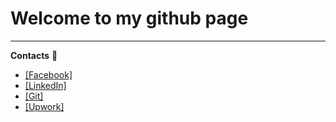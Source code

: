 Welcome to my github page
======================================================================================================================

-------------



 **Contacts** :eyes:
  + [[Facebook]](https://www.facebook.com/konstantin.chalets/)
  + [[LinkedIn]](https://www.linkedin.com/in/kanstantsin-halets-b14878205/)
  + [[Git]](https://github.com/bykota)
  + [[Upwork]](https://www.upwork.com/freelancers/~013f8d67d6a7865153)
